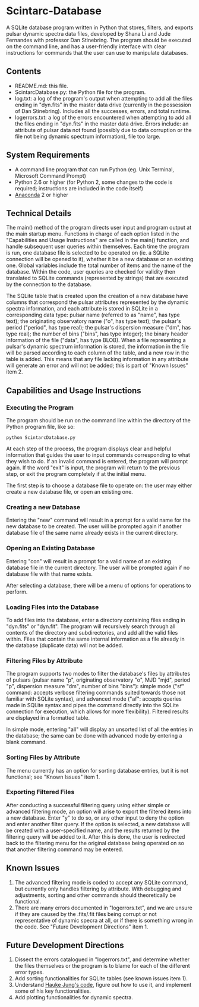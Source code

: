 # Scintarc-Database
A SQLite database program written in Python that stores, filters, and exports pulsar dynamic spectra data files, developed by Shana Li and Jude Fernandes with professor Dan Stinebring. The program should be executed on the command line, and has a user-friendly interface with clear instructions for commands that the user can use to manipulate databases.

## Contents
* README.md: this file.
* ScintarcDatabase.py: the Python file for the program.
* log.txt: a log of the program's output when attempting to add all the files ending in "dyn.fits" in the master data drive (currently in the possession of Dan Stinebring). Includes all the successes, errors, and total runtime.
* logerrors.txt: a log of the errors encountered when attempting to add all the files ending in "dyn.fits" in the master data drive. Errors include: an attribute of pulsar data not found (possibly due to data corruption or the file not being dynamic spectrum information), file too large.

## System Requirements
* A command line program that can run Python (eg. Unix Terminal, Microsoft Command Prompt)
* Python 2.6 or higher (for Python 2, some changes to the code is required; instructions are included in the code itself)
* [Anaconda](https://www.anaconda.com/download/) 2 or higher

## Technical Details
The main() method of the program directs user input and program output at the main startup menu. Functions in charge of each option listed in the "Capabilities and Usage Instructions" are called in the main() function, and handle subsequent user queries within themselves. Each time the program is run, one database file is selected to be operated on (ie. a SQLite connection will be opened to it), whether it be a new database or an existing one. Global variables include the total number of items and the name of the database. Within the code, user queries are checked for validity then translated to SQLite commands (represented by strings) that are executed by the connection to the database.

The SQLite table that is created upon the creation of a new database have columns that correspond the pulsar attributes represented by the dynamic spectra information, and each attribute is stored in SQLite in a corresponding data type: pulsar name (referred to as "name", has type text); the originating observatory name ("o", has type text); the pulsar's period ("period", has type real); the pulsar's dispersion measure ("dm", has type real); the number of bins ("bins", has type integer); the binary header information of the file ("data", has type BLOB). When a file representing a pulsar's dynamic spectrum information is stored, the information in the file will be parsed according to each column of the table, and a new row in the table is added. This means that any file lacking information in any attribute will generate an error and will not be added; this is part of "Known Issues" item 2.

## Capabilities and Usage Instructions
### Executing the Program
The program should be run on the command line within the directory of the Python program file, like so:
```
python ScintarcDatabase.py
```

At each step of the process, the program displays clear and helpful information that guides the user to input commands corresponding to what they wish to do. If an invalid command is entered, the program will prompt again. If the word "exit" is input, the program will return to the previous step, or exit the program completely if at the initial menu. 

The first step is to choose a database file to operate on: the user may either create a new database file, or open an existing one.

### Creating a new Database
Entering the "new" command will result in a prompt for a valid name for the new database to be created. The user will be prompted again if another database file of the same name already exists in the current directory.

### Opening an Existing Database
Entering "con" will result in a prompt for a valid name of an existing database file in the current directory. The user will be prompted again if no database file with that name exists.

After selecting a database, there will be a menu of options for operations to perform.

### Loading Files into the Database
To add files into the database, enter a directory containing files ending in "dyn.fits" or "dyn.fit". The program will recursively search through all contents of the directory and subdirectories, and add all the valid files within. Files that contain the same internal information as a file already in the database (duplicate data) will not be added.

### Filtering Files by Attribute
The program supports two modes to filter the database's files by attributes of pulsars (pulsar name "p", originating observatory "o", MJD "mjd", period "p", dispersion measure "dm", number of bins "bins"): simple mode ("sf" command: accepts verbose filtering commands suited towards those not familiar with SQLite syntax), and advanced mode ("af": accepts queries made in SQLite syntax and pipes the command directly into the SQLite connection for execution, which allows for more flexibility). Filtered results are displayed in a formatted table.

In simple mode, entering "all" will display an unsorted list of all the entries in the database; the same can be done with advanced mode by entering a blank command.

### Sorting Files by Attribute
The menu currently has an option for sorting database entries, but it is not functional; see "Known Issues" item 1.

### Exporting Filtered Files
After conducting a successful filtering query using either simple or advanced filtering mode, an option will arise to export the filtered items into a new database. Enter "y" to do so, or any other input to deny the option and enter another filter query. If the option is selected, a new database will be created with a user-specified name, and the results returned by the filtering query will be added to it. After this is done, the user is redirected back to the filtering menu for the original database being operated on so that another filtering command may be entered.

## Known Issues
1. The advanced filtering mode is coded to accept any SQLite command, but currently only handles filtering by attribute. With debugging and adjustments, sorting and other commands should theoretically be functional.
2. There are many errors documented in "logerrors.txt", and we are unsure if they are caused by the .fits/.fit files being corrupt or not representative of dynamic specra at all, or if there is something wrong in the code. See "Future Development Directions" item 1.

## Future Development Directions
1. Dissect the errors catalogued in "logerrors.txt", and determine whether the files themselves or the program is to blame for each of the different error types.
2. Add sorting functionalities for SQLite tables (see known issues item 1).
3. Understand [Hauke Jung's code](https://github.com/haukejung/pulsarpkg), figure out how to use it, and implement some of his key functionalities.
4. Add plotting functionalities for dynamic spectra.
